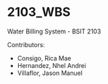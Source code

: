 # 2103_WBS
Water Billing System - BSIT 2103

Contributors:
  - Consigo, Rica Mae
  - Hernandez, Nhel Andrei
  - Villaflor, Jason Manuel
